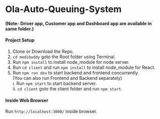# Ola-Auto-Queuing-System

#### (Note- Driver app, Customer app and Dashboard app are available in same folder.)

#### Project Setup
1. Clone or Download the Repo.
2. `cd medibuddy` goto the Root folder using Terminal.
3. Run `npm install` to install node_module for node server.
4. Run `cd client` and run `npm install` to install node_module for React.
5. Run `npm run dev` to start backend and frontend concurrently.<br>
    (You can also run Frontend and Backend separately)<br>
     i. Run `npm start` to start backend server.<br>
     ii. `cd client` goto the client folder and run `npm start`.
#### Inside Web Browser
 Run `http://localhost:3000/` inside browser.<br>
